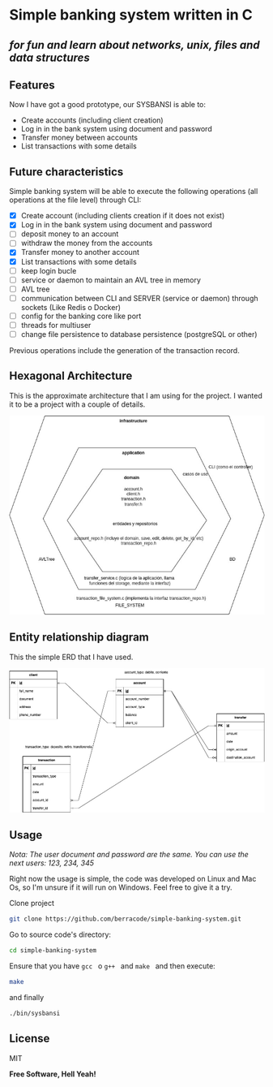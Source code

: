 # Simple banking system written in C
## _for fun and learn about networks, unix, files and data structures_

## Features

Now I have got a good prototype, our SYSBANSI is able to:

- Create accounts (including client creation)
- Log in in the bank system using document and password
- Transfer money between accounts
- List transactions with some details

## Future characteristics

Simple banking system will be able to execute the following operations (all operations at the file level) through CLI:

- [x] Create account (including clients creation if it does not exist)
- [x] Log in in the bank system using document and password
- [ ] deposit money to an account
- [ ] withdraw the money from the accounts
- [x] Transfer money to another account
- [x] List transactions with some details
- [ ] keep login bucle
- [ ] service or daemon to maintain an AVL tree in memory
- [ ] AVL tree
- [ ] communication between CLI and SERVER (service or daemon) through sockets (Like Redis o Docker)
- [ ] config for the banking core like port
- [ ] threads for multiuser
- [ ] change file persistence to database persistence (postgreSQL or other)

Previous operations include the generation of the transaction record.

## Hexagonal Architecture

This is the approximate architecture that I am using for the project. I wanted it to be a project with a couple of details.


![hexagonal](./docs/img/hexagonal-architecture.jpg)

## Entity relationship diagram

This the simple ERD that I have used.

![hexagonal](./docs/img/banking%20system-MER.jpg)


## Usage

_Nota: The user document and password are the same. You can use the next users: 123, 234, 345_

Right now the usage is simple, the code was developed on Linux and Mac Os, so I'm unsure if it will run on Windows. Feel free to give it a try.

Clone project

```sh
git clone https://github.com/berracode/simple-banking-system.git
```

Go to source code's directory:


```sh
cd simple-banking-system
```

Ensure that you have  `gcc ` o  `g++ ` and  `make ` and then execute:

```sh
make
```

and finally

```sh
./bin/sysbansi
```


## License

MIT

**Free Software, Hell Yeah!**